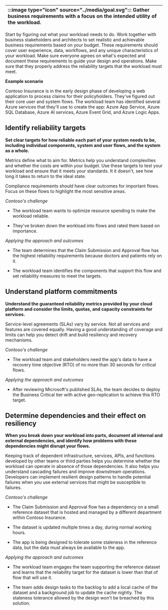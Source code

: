 | :::image type="icon" source="../media/goal.svg"::: Gather business requirements with a focus on the intended utility of the workload. |
| :----------------------------------------------------------------------------------------------------------------------------------------- |

Start by figuring out what your workload needs to do. Work together with business stakeholders and architects to set realistic and achievable business requirements based on your budget. These requirements should cover user experience, data, workflows, and any unique characteristics of your workload. Make sure everyone agrees on what's expected and document these requirements to guide your design and operations. Make sure that they properly address the reliability targets that the workload must meet.

**Example scenario**

Contoso Insurance is in the early design phase of developing a web application to process claims for their policyholders. They've figured out their core user and system flows. The workload team has identified several Azure services that they'll use to create the app: Azure App Service, Azure SQL Database, Azure AI services, Azure Event Grid, and Azure Logic Apps.

## Identify reliability targets

**Set clear targets for how reliable each part of your system needs to be, including individual components, system and user flows, and the system as a whole.**

Metrics define what to aim for. Metrics help you understand complexities and whether the costs are within your budget. Use these targets to test your workload and ensure that it meets your standards. It it doesn't, see how long it takes to return to the ideal state.

Compliance requirements should have clear outcomes for important flows. Focus on these flows to highlight the most sensitive areas.

*Contoso's challenge*

- The workload team wants to optimize resource spending to make the workload reliable.

- They've broken down the workload into flows and rated them based on importance.

*Applying the approach and outcomes*

- The team determines that the Claim Submission and Approval flow has the highest reliability requirements because doctors and patients rely on it.

- The workload team identifies the components that support this flow and set reliability measures to meet the targets.

## Understand platform commitments

**Understand the guaranteed reliability metrics provided by your cloud platform and consider the limits, quotas, and capacity constraints for services.**

Service-level agreements (SLAs) vary by service. Not all services and features are covered equally. Having a good understanding of coverage and limits can help you detect drift and build resiliency and recovery mechanisms.

*Contoso's challenge*

- The workload team and stakeholders need the app's data to have a recovery time objective (RTO) of no more than 30 seconds for critical flows.

*Applying the approach and outcomes*

- After reviewing Microsoft's published SLAs, the team decides to deploy the Business Critical tier with active geo-replication to achieve this RTO target.

## Determine dependencies and their effect on resiliency

**When you break down your workload into parts, document all internal and external dependencies, and identify how problems with these dependencies might disrupt your flows.**

Keeping track of dependent infrastructure, services, APIs, and functions developed by other teams or third parties helps you determine whether the workload can operate in absence of those dependencies. It also helps you understand cascading failures and improve downstream operations. Developers can implement resilient design patterns to handle potential failures when you use external services that might be susceptible to failures.

*Contoso's challenge*

- The Claim Submission and Approval flow has a dependency on a small reference dataset that is hosted and managed by a different department within Contoso Insurance.

- The dataset is updated multiple times a day, during normal working hours.
- The app is being designed to tolerate some staleness in the reference data, but the data must always be available to the app.

*Applying the approach and outcomes*

- The workload team engages the team supporting the reference dataset and learns that the reliability target for the dataset is lower than that of flow that will use it.

- The team adds design tasks to the backlog to add a local cache of the dataset and a background job to update the cache nightly. The staleness tolerance allowed by the design won't be breached by this solution.